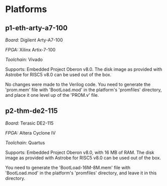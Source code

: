 # Platforms

## p1-eth-arty-a7-100

*Board:* Digilent Arty-A7-100

*FPGA:* Xilinx Artix-7-100

*Toolchain:* Vivado


Supports: Embedded Project Oberon v8.0.
The disk image as provided with Astrobe for RISC5 v8.0 can be used out of the box.

No changes were made to the Verilog code. You need to generate the 'prom.mem' file with 'BootLoad.mod' in the platform's 'promfiles' directory, and place it one level up of the 'PROM.v' file.


## p2-thm-de2-115

*Board:* Terasic DE2-115

*FPGA:* Altera Cyclone IV

*Toolchain:* Quartus

Supports: Embedded Project Oberon v8.0, with 16 MB of RAM.
The disk image as provided with Astrobe for RISC5 v8.0 can be used out of the box.

You need to generate the 'BootLoad-16M-8M.mem' file with 'BootLoad.mod' in the platform's 'promfiles' directory, and leave it in this directory.
